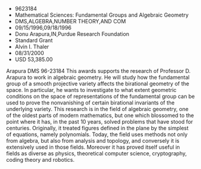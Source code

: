 
* 9623184
* Mathematical Sciences: Fundamental Groups and Algebraic Geometry
* DMS,ALGEBRA,NUMBER THEORY,AND COM
* 09/15/1996,09/18/1996
* Donu Arapura,IN,Purdue Research Foundation
* Standard Grant
* Alvin I. Thaler
* 08/31/2000
* USD 53,385.00

Arapura DMS 96-23184 This awards supports the research of Professor D. Arapura
to work in algebraic geometry. He will study how the fundamental group of a
smooth projective variety affects the birational geometry of the space. In
particular, he wants to investigate to what extent geometric conditions on the
space of representations of the fundamental group can be used to prove the
nonvanishing of certain birational invariants of the underlying variety. This
research is in the field of algebraic geometry, one of the oldest parts of
modern mathematics, but one which blossomed to the point where it has, in the
past 10 years, solved problems that have stood for centuries. Originally, it
treated figures defined in the plane by the simplest of equations, namely
polynomials. Today, the field uses methods not only from algebra, but also from
analysis and topology, and conversely it is extensively used in those fields.
Moreover it has proved itself useful in fields as diverse as physics,
theoretical computer science, cryptography, coding theory and robotics.
